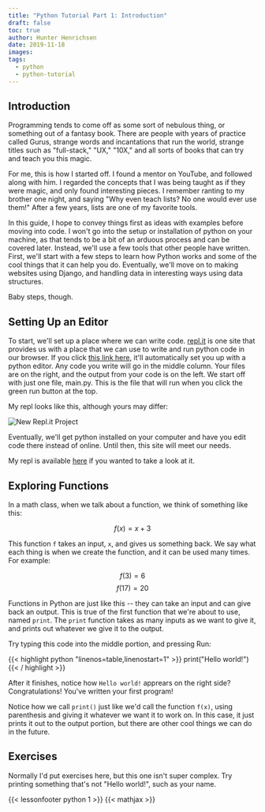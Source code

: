 ```yaml
---
title: "Python Tutorial Part 1: Introduction"
draft: false
toc: true
author: Hunter Henrichsen
date: 2019-11-18
images:
tags:
  - python
  - python-tutorial
---
```


## Introduction

Programming tends to come off as some sort of nebulous thing, or something out
of a fantasy book. There are people with years of practice called Gurus, strange
words and incantations that run the world, strange titles such as "full-stack,"
"UX," "10X," and all sorts of books that can try and teach you this magic. 

For me, this is how I started off. I found a mentor on YouTube, and followed
along with him. I regarded the concepts that I was being taught as if they were 
magic, and only found interesting pieces. I remember ranting to my brother one 
night, and saying "Why even teach lists? No one would ever use them!" After a 
few years, lists are one of my favorite tools.

In this guide, I hope to convey things first as ideas with examples before
moving into code. I won't go into the setup or installation of python on your
machine, as that tends to be a bit of an arduous process and can be covered
later. Instead, we'll use a few tools that other people have written. First, 
we'll start with a few steps to learn how Python works and some of the cool 
things that it can help you do.  Eventually, we'll move on to making websites 
using Django, and handling data in interesting ways using data structures.

Baby steps, though.

## Setting Up an Editor

To start, we'll set up a place where we can write code. 
[repl.it](https://repl.it) is one site that provides us with a place that we 
can use to write and run python code in our browser. If you click 
[this link here](https://repl.it/languages/python3), it'll automatically set 
you up with a python editor. Any code you write will go in the middle column. 
Your files are on the right, and the output from your code is on the left. We
start off with just one file, main.py. This is the file that will run when you
click the green run button at the top.

My repl looks like this, although yours may differ:

![New Repl.it Project](/img/python-01/ReplStarter.png)

Eventually, we'll get python installed on your computer and have you edit code
there instead of online. Until then, this site will meet our needs.

My repl is available [here](https://repl.it/@hhenrichsen/PythonIntro) if you
wanted to take a look at it.

## Exploring Functions

In a math class, when we talk about a function, we think of something like this:

$$f(x) = x + 3$$

This function `f` takes an input, `x`, and gives us something back. We say what
each thing is when we create the function, and it can be used many times. For
example:

$$f(3) = 6$$
$$f(17) = 20$$

Functions in Python are just like this -- they can take an input and can give 
back an output. This is true of the first function that we're about to use,
named `print`. The `print` function takes as many inputs as we want to give it,
and prints out whatever we give it to the output. 

Try typing this code into the middle portion, and pressing Run:

{{< highlight python "linenos=table,linenostart=1" >}}
print("Hello world!")
{{< / highlight >}}

After it finishes, notice how `Hello world!` apprears on the right side?
Congratulations! You've written your first program!

Notice how we call `print()` just like we'd call the function `f(x)`, using
parenthesis and giving it whatever we want it to work on. In this case, it just
prints it out to the output portion, but there are other cool things we can do
in the future.

## Exercises

Normally I'd put exercises here, but this one isn't super complex. Try printing
something that's not "Hello world!", such as your name.

{{< lessonfooter python 1 >}}
{{< mathjax >}}
